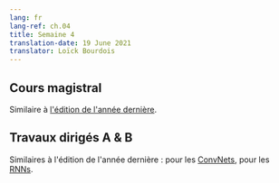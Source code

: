 ```yaml
---
lang: fr
lang-ref: ch.04
title: Semaine 4
translation-date: 19 June 2021
translator: Loïck Bourdois
---
```


<!--
## Lecture

Similar to [last year's edition](https://atcold.github.io/NYU-DLSP20/en/week06/06-1/).
-->
## Cours magistral
Similaire à [l'édition de l'année dernière](https://atcold.github.io/NYU-DLSP20/fr/week06/06-1/).


<!--
## Practicum A & B

Similar to last year's edition of [CNN](https://atcold.github.io/NYU-DLSP20/en/week03/03-3/) and [RNN](https://atcold.github.io/NYU-DLSP20/en/week06/06-3/).
-->
## Travaux dirigés A & B
Similaires à l'édition de l'année dernière : pour les [ConvNets](https://atcold.github.io/NYU-DLSP20/fr/week03/03-3/), pour les [RNNs](https://atcold.github.io/NYU-DLSP20/fr/week06/06-3/).
